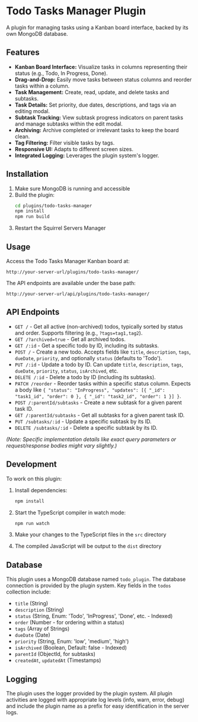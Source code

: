 # Todo Tasks Manager Plugin

A plugin for managing tasks using a Kanban board interface, backed by its own MongoDB database.

## Features

- **Kanban Board Interface:** Visualize tasks in columns representing their status (e.g., Todo, In Progress, Done).
- **Drag-and-Drop:** Easily move tasks between status columns and reorder tasks within a column.
- **Task Management:** Create, read, update, and delete tasks and subtasks.
- **Task Details:** Set priority, due dates, descriptions, and tags via an editing modal.
- **Subtask Tracking:** View subtask progress indicators on parent tasks and manage subtasks within the edit modal.
- **Archiving:** Archive completed or irrelevant tasks to keep the board clean.
- **Tag Filtering:** Filter visible tasks by tags.
- **Responsive UI:** Adapts to different screen sizes.
- **Integrated Logging:** Leverages the plugin system's logger.

## Installation

1. Make sure MongoDB is running and accessible
2. Build the plugin:
   ```bash
   cd plugins/todo-tasks-manager
   npm install
   npm run build
   ```
3. Restart the Squirrel Servers Manager

## Usage

Access the Todo Tasks Manager Kanban board at:
```
http://your-server-url/plugins/todo-tasks-manager/
```

The API endpoints are available under the base path:
```
http://your-server-url/api/plugins/todo-tasks-manager/
```

## API Endpoints

- `GET /` - Get all active (non-archived) todos, typically sorted by status and order. Supports filtering (e.g., `?tags=tag1,tag2`).
- `GET /?archived=true` - Get all archived todos.
- `GET /:id` - Get a specific todo by ID, including its subtasks.
- `POST /` - Create a new todo. Accepts fields like `title`, `description`, `tags`, `dueDate`, `priority`, and optionally `status` (defaults to 'Todo').
- `PUT /:id` - Update a todo by ID. Can update `title`, `description`, `tags`, `dueDate`, `priority`, `status`, `isArchived`, etc.
- `DELETE /:id` - Delete a todo by ID (including its subtasks).
- `PATCH /reorder` - Reorder tasks within a specific status column. Expects a body like `{ "status": "InProgress", "updates": [{ "_id": "task1_id", "order": 0 }, { "_id": "task2_id", "order": 1 }] }`.
- `POST /:parentId/subtasks` - Create a new subtask for a given parent task ID.
- `GET /:parentId/subtasks` - Get all subtasks for a given parent task ID.
- `PUT /subtasks/:id` - Update a specific subtask by its ID.
- `DELETE /subtasks/:id` - Delete a specific subtask by its ID.

*(Note: Specific implementation details like exact query parameters or request/response bodies might vary slightly.)*

## Development

To work on this plugin:

1. Install dependencies:
   ```bash
   npm install
   ```

2. Start the TypeScript compiler in watch mode:
   ```bash
   npm run watch
   ```

3. Make your changes to the TypeScript files in the `src` directory
4. The compiled JavaScript will be output to the `dist` directory

## Database

This plugin uses a MongoDB database named `todo_plugin`. The database connection is provided by the plugin system. Key fields in the `todos` collection include:

- `title` (String)
- `description` (String)
- `status` (String, Enum: 'Todo', 'InProgress', 'Done', etc. - Indexed)
- `order` (Number - for ordering within a status)
- `tags` (Array of Strings)
- `dueDate` (Date)
- `priority` (String, Enum: 'low', 'medium', 'high')
- `isArchived` (Boolean, Default: false - Indexed)
- `parentId` (ObjectId, for subtasks)
- `createdAt`, `updatedAt` (Timestamps)

## Logging

The plugin uses the logger provided by the plugin system. All plugin activities are logged with appropriate log levels (info, warn, error, debug) and include the plugin name as a prefix for easy identification in the server logs. 
